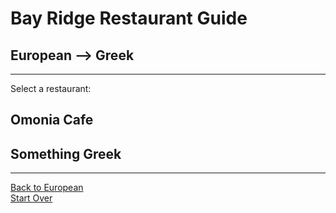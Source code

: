 # Bay Ridge Restaurant Guide
## European --> Greek
---
Select a restaurant:
## Omonia Cafe
## Something Greek
---
[Back to European](european.md)  
[Start Over](../home.md) 